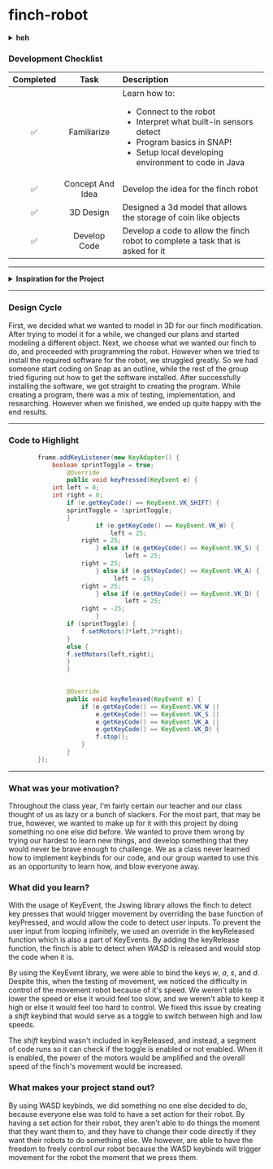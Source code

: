 # finch-robot
<details>
<summary><strong>heh</strong></summary>

<img src="https://preview.redd.it/does-anyone-know-the-source-of-the-zena-cat-images-outside-v0-atue5kweyahd1.jpeg?width=640&crop=smart&auto=webp&s=84a89e38704c18b7b622d6bb07bd301e5e76b552" width="250">

</details>
        
### Development Checklist

| Completed | Task         | Description |
|:---------:| :-----------:|:------------|
|    ✅     | Familiarize  | Learn how to: <ul><li>Connect to the robot</li><li>Interpret what built-in sensors detect</li><li>Program basics in SNAP!</li><li>Setup local developing environment to code in Java</li></ul>|
|    ✅     | Concept And Idea | Develop the idea for the finch robot|
|    ✅     | 3D Design    | Designed a 3d model that allows the storage of coin like objects|
|    ✅     | Develop Code | Develop a code to allow the finch robot to complete a task that is asked for it|

---

<details>
<summary><strong>Inspiration for the Project</strong></summary>
        
When we first originally started the creation of the 3D modification for the finch, we orginally intended on making the robot carry the 3D model of a character from a popular game made in Korea, known as "Limbus Company". We decided on this idea because the majority of our group members played this game, and we wanted to have something that was meaningful to us be incorporated into our project. However, after a couple weeks into the project, we changed our minds due to the complexity of the design of the character that we would have to model. Furthermore, the idea was later replaced by another idea where we would have a container hold a bunch of coins engraved with the logo of the same game, so we could still honor the original idea and its origins.

Before we started coding the robot, we as a group established the fact that we wanted to utilize WASD keybinds in order to enable the finch's movement. We collectly agreed to have this be our primary plan for the finch, because we wanted the ability to have free control of the robot while it was active, and it felt too much of a hassle to constantly change the code if we wanted the flinch to perform a different task. We also thought that it would've been a suitable implementation to add onto the flinch, considering the fact that our 3D printed modification would only had a decorative purpose.

</details>

---

### Design Cycle

First, we decided what we wanted to model in 3D for our finch modification. After trying to model it for a while, we changed our plans and started modeling a different object. Next, we choose what we wanted our finch to do, and proceeded with programming the robot. However when we tried to install the required software for the robot, we struggled greatly. So we had someone start coding on Snap as an outline, while the rest of the group tried figuring out how to get the software installed. After successfully installing the software, we got straight to creating the program. While creating a program, there was a mix of testing, implementation, and researching. However when we finished, we ended up quite happy with the end results.

---

### Code to Highlight
```java
        frame.addKeyListener(new KeyAdapter() {
    		boolean sprintToggle = true;
            	@Override
            	public void keyPressed(KeyEvent e) {
			int left = 0;
			int right = 0;
		        if (e.getKeyCode() == KeyEvent.VK_SHIFT) {
				sprintToggle = !sprintToggle;
		        }
                        if (e.getKeyCode() == KeyEvent.VK_W) {
                	    	left = 25;
			    	right = 25;
                    	} else if (e.getKeyCode() == KeyEvent.VK_S) {
                       	     	left = 25;
			    	right = 25;
                    	} else if (e.getKeyCode() == KeyEvent.VK_A) {
                           	 left = -25;
			    	right = 25;
                    	} else if (e.getKeyCode() == KeyEvent.VK_D) {
                            	left = 25;
			    	right = -25;
                    	}
		    	if (sprintToggle) {
		    		f.setMotors(3*left,3*right);
		    	}
		    	else {
				f.setMotors(left,right);
		    	}
            	}

            
            	@Override
            	public void keyReleased(KeyEvent e) {
            		if (e.getKeyCode() == KeyEvent.VK_W ||
            			e.getKeyCode() == KeyEvent.VK_S ||
            			e.getKeyCode() == KeyEvent.VK_A ||
            			e.getKeyCode() == KeyEvent.VK_D) {
                		f.stop();
                	} 
            	}
        });

```

---

### What was your motivation?
Throughout the class year, I'm fairly certain our teacher and our class thought of us as lazy or a bunch of slackers. For the most part, that may be true, however, we wanted to make up for it with this project by doing something no one else did before. We wanted to prove them wrong by trying our hardest to learn new things, and develop something that they would never be brave enough to challenge. We as a class never learned how to implement keybinds for our code, and our group wanted to use this as an opportunity to learn how, and blow everyone away.

### What did you learn?
With the usage of KeyEvent, the Jswing library allows the finch to detect key presses that would trigger movement by overriding the base function of keyPressed, and would allow the code to detect user inputs. To prevent the user input from looping infinitely, we used an override in the keyReleased function which is also a part of KeyEvents. By adding the keyRelease function, the finch is able to detect when *WASD* is released and would stop the code when it is. 

By using the KeyEvent library, we were able to bind the keys *w*, *a*, *s*, and *d*. Despite this, when the testing of movement, we noticed the difficulty in control of the movement robot because of it's speed. We weren't able to lower the speed or else it would feel too slow, and we weren't able to keep it high or else it would feel too hard to control. We fixed this issue by creating a *shift* keybind that would serve as a toggle to switch between high and low speeds.

The *shift* keybind wasn't included in keyReleased, and instead, a segment of code runs so it can check if the toggle is enabled or not enabled. When it is enabled, the power of the motors would be amplified and the overall speed of the finch's movement would be increased.

### What makes your project stand out?
By using WASD keybinds, we did something no one else decided to do, because everyone else was told to have a set action for their robot. By having a set action for their robot, they aren't able to do things the moment that they want them to, and they have to change their code directly if they want their robots to do something else. We however, are able to have the freedom to freely control our robot because the WASD keybinds will trigger movement for the robot the moment that we press them.
